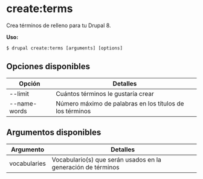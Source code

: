 # create:terms
Crea términos de relleno para tu Drupal 8.

**Uso:**
```
$ drupal create:terms [arguments] [options] 
```

## Opciones disponibles
Opción | Detalles
-------|-------------
--limit | Cuántos términos le gustaría crear
--name-words | Número máximo de palabras en los títulos de los términos

## Argumentos disponibles
Argumento | Detalles
---------|-------------
vocabularies | Vocabulario(s) que serán usados en la generación de términos
